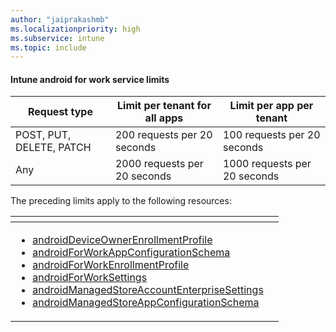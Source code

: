 ```yaml
---
author: "jaiprakashmb"
ms.localizationpriority: high
ms.subservice: intune
ms.topic: include
---
```

<!-- markdownlint-disable MD041 -->

#### Intune android for work service limits

| Request type | Limit per tenant for all apps | Limit per app per tenant |
| ------------ | ----------------------------- | ------------------------ |
| POST, PUT, DELETE, PATCH | 200 requests per 20 seconds | 100 requests per 20 seconds |
| Any | 2000 requests per 20 seconds | 1000 requests per 20 seconds |

The preceding limits apply to the following resources: 

 
| <!-- fake header--> | <!-- fake header--> |
|--|--|
|<ul> <li> [androidDeviceOwnerEnrollmentProfile](/graph/api/resources/intune-androidforwork-androiddeviceownerenrollmentprofile) <li> [androidForWorkAppConfigurationSchema](/graph/api/resources/intune-androidforwork-androidforworkappconfigurationschema) <li> [androidForWorkEnrollmentProfile](/graph/api/resources/intune-androidforwork-androidforworkenrollmentprofile) <li> [androidForWorkSettings](/graph/api/resources/intune-androidforwork-androidforworksettings) <li> [androidManagedStoreAccountEnterpriseSettings](/graph/api/resources/intune-androidforwork-androidmanagedstoreaccountenterprisesettings) <li> [androidManagedStoreAppConfigurationSchema](/graph/api/resources/intune-androidforwork-androidmanagedstoreappconfigurationschema) </ul>|
